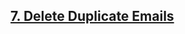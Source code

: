 <h2><a href="https://leetcode.com/problems/delete-duplicate-emails/?envType=study-plan&id=sql-i">7. Delete Duplicate Emails
